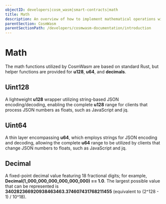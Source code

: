 ```yaml
---
objectID: developers|cosm_wasm|smart-contracts|math
title: Math
description: An overview of how to implement mathematical operations within a CosmWasm smart contract
parentSection: CosmWasm
parentSectionPath: /developers/cosmwasm-documentation/introduction
---
```


# Math
The math functions utilized by CosmWasm are based on standard Rust, but helper functions are provided for **u128**, **u64**, and **decimals**.

## Uint128
A lightweight **u128** wrapper utilizing string-based JSON encoding/decoding, enabling the complete **u128** range for clients that process JSON numbers as floats, such as JavaScript and jq.

## Uint64
A thin layer encompassing **u64**, which employs strings for JSON encoding and decoding, allowing the complete **u64** range to be utilized by clients that change JSON numbers to floats, such as JavaScript and jq.

## Decimal
A fixed-point decimal value featuring 18 fractional digits; for example, **Decimal(1_000_000_000_000_000_000) == 1.0**. The largest possible value that can be represented is **340282366920938463463.374607431768211455** (equivalent to (2^128 - 1) / 10^18).
